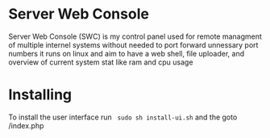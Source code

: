 # Server Web Console

Server Web Console (SWC) is my control panel used for remote managment of multiple internel systems without needed to port forward unnessary port numbers
it runs on linux and aim to have a web shell, file uploader, and overview of current system stat like ram and cpu usage

# Installing 
To install the user interface run <code> sudo sh install-ui.sh</code> and the goto <yourip>/index.php